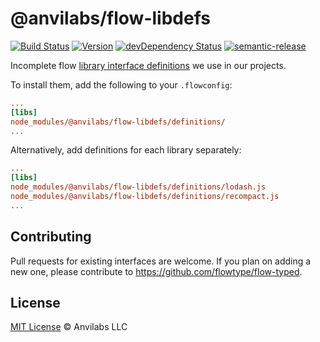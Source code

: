 # @anvilabs/flow-libdefs

[![Build Status](https://img.shields.io/travis/anvilabs/flow-libdefs.svg)](https://travis-ci.org/anvilabs/flow-libdefs)
[![Version](https://img.shields.io/npm/v/@anvilabs/flow-libdefs.svg)](http://npm.im/@anvilabs/flow-libdefs)
[![devDependency Status](https://img.shields.io/david/dev/anvilabs/flow-libdefs.svg)](https://david-dm.org/anvilabs/flow-libdefs?type=dev)
[![semantic-release](https://img.shields.io/badge/%20%20%F0%9F%93%A6%F0%9F%9A%80-semantic--release-e10079.svg)](https://github.com/semantic-release/semantic-release)

Incomplete flow [library interface definitions](https://flow.org/en/docs/libdefs/) we use in our projects.

To install them, add the following to your `.flowconfig`:

```ini
...
[libs]
node_modules/@anvilabs/flow-libdefs/definitions/
...
```

Alternatively, add definitions for each library separately:

```ini
...
[libs]
node_modules/@anvilabs/flow-libdefs/definitions/lodash.js
node_modules/@anvilabs/flow-libdefs/definitions/recompact.js
...
```

## Contributing

Pull requests for existing interfaces are welcome. If you plan on adding a new one, please contribute to https://github.com/flowtype/flow-typed.

## License

[MIT License](./LICENSE) © Anvilabs LLC
